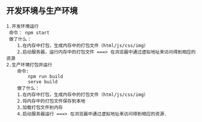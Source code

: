 ## 开发环境与生产环境
    1.开发环境运行
     命令： npm start
     做了什么：
        1.在内存中打包，生成内存中的打包文件（html/js/css/img）
        2.启动服务器，运行内存中的打包文件 ===> 在浏览器中通过虚拟地址来访问得到相应的资源
    2.生产环境打包并运行
        命令:
            npm run build
            serve build
        做了什么：
        1.在内存中打包，生成内存中的打包文件（html/js/css/img）
        2.将内存中的打包文件保存到本地
        3.加载打包文件到内存
        4.启动服务器运行 ===> 在浏览器中通过虚拟地址来访问得到相应的资源.